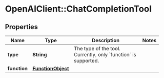 # OpenAIClient::ChatCompletionTool

## Properties
Name | Type | Description | Notes
------------ | ------------- | ------------- | -------------
**type** | **String** | The type of the tool. Currently, only &#x60;function&#x60; is supported. | 
**function** | [**FunctionObject**](FunctionObject.md) |  | 

